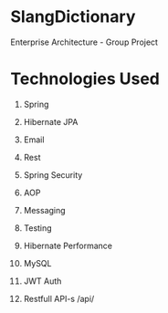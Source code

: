 # SlangDictionary
Enterprise Architecture - Group Project

# Technologies Used
1. Spring

2. Hibernate JPA

3. Email

4. Rest

5. Spring Security

6. AOP

7. Messaging

8. Testing

9. Hibernate Performance

10. MySQL

11. JWT Auth

12. Restfull API-s /api/
